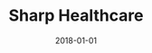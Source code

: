 ---
layout: site
title: "Sharp Healthcare"
date: 2018-01-01
categories: [medical]
version: 4.1.3
major: 4
minor: 1
patch: 3
slug: sharp-healthcare
link: https://www.sharp.com/san-diego-doctors/search
permalink: /sites/:slug
---